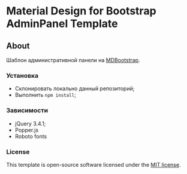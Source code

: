 # Material Design for Bootstrap AdminPanel Template

## About

Шаблон административной панели на [MDBootstrap](https://mdbootstrap.com/).

### Установка

- Склонировать локально данный репозиторий;
- Выполнить `npm install`;

### Зависимости

- jQuery 3.4.1;
- Popper.js
- Roboto fonts

### License

This template is open-source software licensed under the [MIT license](https://opensource.org/licenses/MIT).